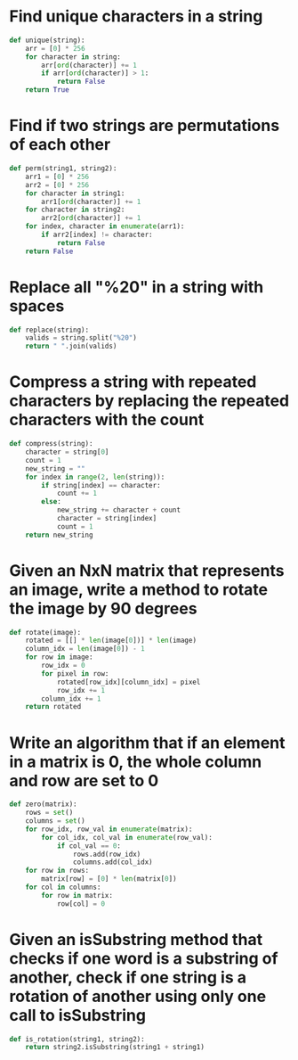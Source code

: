 # Find unique characters in a string
```python
def unique(string):
	arr = [0] * 256
	for character in string:
		arr[ord(character)] += 1
		if arr[ord(character)] > 1:
			return False
	return True
```

# Find if two strings are permutations of each other
```python
def perm(string1, string2):
	arr1 = [0] * 256
	arr2 = [0] * 256
	for character in string1:
		arr1[ord(character)] += 1
	for character in string2:
		arr2[ord(character)] += 1
	for index, character in enumerate(arr1):
		if arr2[index] != character:
			return False
	return False
```

# Replace all "%20" in a string with spaces
```python
def replace(string):
	valids = string.split("%20")
	return " ".join(valids)
```

# Compress a string with repeated characters by replacing the repeated characters with the count
```python
def compress(string):
	character = string[0]
	count = 1
	new_string = ""
	for index in range(2, len(string)):
		if string[index] == character:
			count += 1
		else:
			new_string += character + count
			character = string[index]
			count = 1
	return new_string
```

# Given an NxN matrix that represents an image, write a method to rotate the image by 90 degrees
```python
def rotate(image):
	rotated = [[] * len(image[0])] * len(image)
	column_idx = len(image[0]) - 1
	for row in image:
		row_idx = 0
		for pixel in row:
			rotated[row_idx][column_idx] = pixel
			row_idx += 1
		column_idx += 1
	return rotated
```

# Write an algorithm that if an element in a matrix is 0, the whole column and row are set to 0
```python
def zero(matrix):
	rows = set()
	columns = set()
	for row_idx, row_val in enumerate(matrix):
		for col_idx, col_val in enumerate(row_val):
			if col_val == 0:
				rows.add(row_idx)
				columns.add(col_idx)
	for row in rows:
		matrix[row] = [0] * len(matrix[0])
	for col in columns:
		for row in matrix:
			row[col] = 0
```

# Given an isSubstring method that checks if one word is a substring of another, check if one string is a rotation of another using only one call to isSubstring
```python
def is_rotation(string1, string2):
	return string2.isSubstring(string1 + string1)
```
